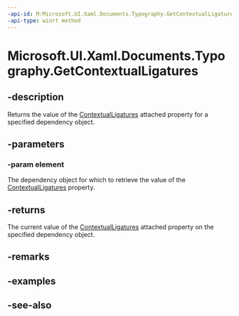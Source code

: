```yaml
---
-api-id: M:Microsoft.UI.Xaml.Documents.Typography.GetContextualLigatures(Microsoft.UI.Xaml.DependencyObject)
-api-type: winrt method
---
```


<!-- Method syntax
public bool GetContextualLigatures(Windows.UI.Xaml.DependencyObject element)
-->

# Microsoft.UI.Xaml.Documents.Typography.GetContextualLigatures

## -description
Returns the value of the [ContextualLigatures](/windows/winui/api/microsoft.ui.xaml.documents.typography#xaml-attached-properties) attached property for a specified dependency object.

## -parameters
### -param element
The dependency object for which to retrieve the value of the [ContextualLigatures](/windows/winui/api/microsoft.ui.xaml.documents.typography#xaml-attached-properties) property.

## -returns
The current value of the [ContextualLigatures](/windows/winui/api/microsoft.ui.xaml.documents.typography#xaml-attached-properties) attached property on the specified dependency object.

## -remarks

## -examples

## -see-also
